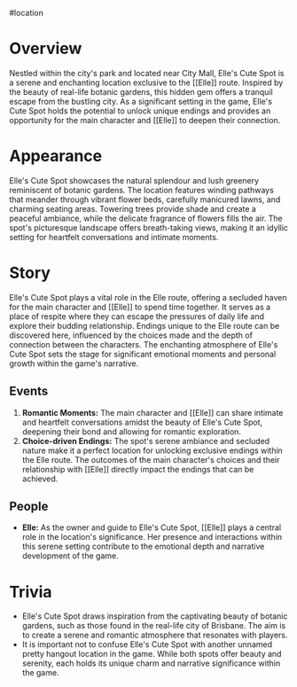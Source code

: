 #location 

# Overview
Nestled within the city's park and located near City Mall, Elle's Cute Spot is a serene and enchanting location exclusive to the [[Elle]] route. Inspired by the beauty of real-life botanic gardens, this hidden gem offers a tranquil escape from the bustling city. As a significant setting in the game, Elle's Cute Spot holds the potential to unlock unique endings and provides an opportunity for the main character and [[Elle]] to deepen their connection.

# Appearance
Elle's Cute Spot showcases the natural splendour and lush greenery reminiscent of botanic gardens. The location features winding pathways that meander through vibrant flower beds, carefully manicured lawns, and charming seating areas. Towering trees provide shade and create a peaceful ambiance, while the delicate fragrance of flowers fills the air. The spot's picturesque landscape offers breath-taking views, making it an idyllic setting for heartfelt conversations and intimate moments.

# Story
Elle's Cute Spot plays a vital role in the Elle route, offering a secluded haven for the main character and [[Elle]] to spend time together. It serves as a place of respite where they can escape the pressures of daily life and explore their budding relationship. Endings unique to the Elle route can be discovered here, influenced by the choices made and the depth of connection between the characters. The enchanting atmosphere of Elle's Cute Spot sets the stage for significant emotional moments and personal growth within the game's narrative.

## Events
1. **Romantic Moments:** The main character and [[Elle]] can share intimate and heartfelt conversations amidst the beauty of Elle's Cute Spot, deepening their bond and allowing for romantic exploration.
2. **Choice-driven Endings:** The spot's serene ambiance and secluded nature make it a perfect location for unlocking exclusive endings within the Elle route. The outcomes of the main character's choices and their relationship with [[Elle]] directly impact the endings that can be achieved.

## People
- **Elle:** As the owner and guide to Elle's Cute Spot, [[Elle]] plays a central role in the location's significance. Her presence and interactions within this serene setting contribute to the emotional depth and narrative development of the game.

# Trivia
- Elle's Cute Spot draws inspiration from the captivating beauty of botanic gardens, such as those found in the real-life city of Brisbane. The aim is to create a serene and romantic atmosphere that resonates with players.
- It is important not to confuse Elle's Cute Spot with another unnamed pretty hangout location in the game. While both spots offer beauty and serenity, each holds its unique charm and narrative significance within the game.
